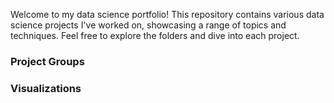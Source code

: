 Welcome to my data science portfolio! This repository contains various data science projects I've worked on, showcasing a range of topics and techniques. Feel free to explore the folders and dive into each project.
### Project Groups 
### Visualizations



